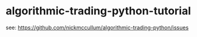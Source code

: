 # algorithmic-trading-python-tutorial

see: https://github.com/nickmccullum/algorithmic-trading-python/issues

